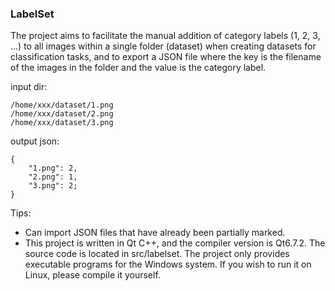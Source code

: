 ### LabelSet

The project aims to facilitate the manual addition of category labels (1, 2, 3, ...) to all images within a single folder (dataset) when creating datasets for classification tasks, and to export a JSON file where the key is the filename of the images in the folder and the value is the category label.


input dir:
```
/home/xxx/dataset/1.png
/home/xxx/dataset/2.png
/home/xxx/dataset/3.png
```

output json:
```
{
	"1.png": 2,
	"2.png": 1,
	"3.png": 2;
}
```

Tips: 
- Can import JSON files that have already been partially marked.
- This project is written in Qt C++, and the compiler version is Qt6.7.2. The source code is located in src/labelset. The project only provides executable programs for the Windows system. If you wish to run it on Linux, please compile it yourself.